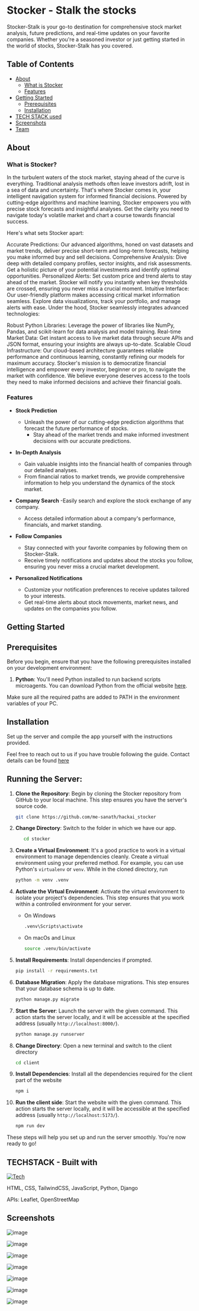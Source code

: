 # Stocker - Stalk the stocks

Stocker-Stalk is your go-to destination for comprehensive stock market analysis, future predictions, and real-time updates on your favorite companies. Whether you're a seasoned investor or just getting started in the world of stocks, Stocker-Stalk has you covered.

## Table of Contents
- [About](#about)
  - [What is Stocker](#what-is-stocker)
  - [Features](#features)
- [Getting Started](#getting-started)
  - [Prerequisites](#prerequisites)
  - [Installation](#installation)
- [TECH STACK used](#techstack---built-with)
- [Screenshots](#screenshots)
- [Team](#the-team)

## About
### What is Stocker?
 In the turbulent waters of the stock market, staying ahead of the curve is everything. Traditional analysis methods often leave investors adrift, lost in a sea of data and uncertainty. That's where Stocker comes in, your intelligent navigation system for informed financial decisions.
Powered by cutting-edge algorithms and machine learning, Stocker empowers you with precise stock forecasts and insightful analyses. Get the clarity you need to navigate today's volatile market and chart a course towards financial success.

Here's what sets Stocker apart:

Accurate Predictions: Our advanced algorithms, honed on vast datasets and market trends, deliver precise short-term and long-term forecasts, helping you make informed buy and sell decisions.
Comprehensive Analysis: Dive deep with detailed company profiles, sector insights, and risk assessments. Get a holistic picture of your potential investments and identify optimal opportunities.
Personalized Alerts: Set custom price and trend alerts to stay ahead of the market. Stocker will notify you instantly when key thresholds are crossed, ensuring you never miss a crucial moment.
Intuitive Interface: Our user-friendly platform makes accessing critical market information seamless. Explore data visualizations, track your portfolio, and manage alerts with ease.
Under the hood, Stocker seamlessly integrates advanced technologies:

Robust Python Libraries: Leverage the power of libraries like NumPy, Pandas, and scikit-learn for data analysis and model training.
Real-time Market Data: Get instant access to live market data through secure APIs and JSON format, ensuring your insights are always up-to-date.
Scalable Cloud Infrastructure: Our cloud-based architecture guarantees reliable performance and continuous learning, constantly refining our models for maximum accuracy.
Stocker's mission is to democratize financial intelligence and empower every investor, beginner or pro, to navigate the market with confidence. We believe everyone deserves access to the tools they need to make informed decisions and achieve their financial goals.

 

### Features

- **Stock Prediction**
  - Unleash the power of our cutting-edge prediction algorithms that forecast the future performance of stocks.
    - Stay ahead of the market trends and make informed investment decisions with our accurate predictions.

- **In-Depth Analysis**
   - Gain valuable insights into the financial health of companies through our detailed analyses.
   - From financial ratios to market trends, we provide comprehensive information to help you understand the dynamics of the stock market.

- **Company Search**
   -Easily search and explore the stock exchange of any company.
  - Access detailed information about a company's performance, financials, and market standing.

- **Follow Companies**
   -  Stay connected with your favorite companies by following them on Stocker-Stalk.
   -   Receive timely notifications and updates about the stocks you follow, ensuring you never miss a crucial market development.

- **Personalized Notifications**
   - Customize your notification preferences to receive updates tailored to your interests.
   - Get real-time alerts about stock movements, market news, and updates on the companies you follow.


## Getting Started
## Prerequisites

Before you begin, ensure that you have the following prerequisites installed on your development environment:

1. **Python**: You'll need Python installed to run backend scripts microagents. You can download Python from the official website [here](https://www.python.org/downloads/).

Make sure all the required paths are added to PATH in the environment variables of your PC.


## Installation

Set up the server and compile the app yourself with the instructions provided.

Feel free to reach out to us if you have trouble following the guide. Contact details can be found [here](#the-team)

## Running the Server:

1. **Clone the Repository**: Begin by cloning the Stocker repository from GitHub to your local machine. This step ensures you have the server's source code.
    ```bash
    git clone https://github.com/me-sanath/hackai_stocker
    ```

2. **Change Directory**: Switch to the folder in which we have our app.
   ```bash
      cd stocker
    ```
    
3. **Create a Virtual Environment**: It's a good practice to work in a virtual environment to manage dependencies cleanly. Create a virtual environment using your preferred method. For example, you can use Python's `virtualenv` or `venv`.
    While in the cloned directory, run
    ```bash
    python -m venv .venv
    ```
4. **Activate the Virtual Environment**: Activate the virtual environment to isolate your project's dependencies. This step ensures that you work within a controlled environment for your server.
    - On Windows
      ```bash
      .venv\Scripts\activate
      ```
    - On macOs and Linux
      ```bash
      source .venv/bin/activate
      ```
      
5. **Install Requirements**: Install dependencies if prompted.
    ```bash
    pip install -r requirements.txt
    ```
    
6. **Database Migration**: Apply the database migrations. This step ensures that your database schema is up to date.
    ```bash
    python manage.py migrate
    ```
   
7. **Start the Server**: Launch the server with the given command. This action starts the server locally, and it will be accessible at the specified address (usually `http://localhost:8000/`).

    ```bash
    python manage.py runserver
    ```
8. **Change Directory**: Open a new terminal and switch to the client directory

     ```bash
     cd client
     ```
9. **Install Dependencies**: Install all the dependencies required for the client part of the website

    ```bash
    npm i
    ```
10. **Run the client side**: Start the website with the given command. This action starts the server locally, and it will be accessible at the specified address (usually `http://localhost:5173/`).

    ```bash
    npm run dev
    ```
    


These steps will help you set up and run the server smoothly. You're now ready to go!




## TECHSTACK - Built with

[![Tech](https://skillicons.dev/icons?i=html,css,tailwind,js,python,django)](https://skillicons.dev)

HTML, CSS, TailwindCSS, JavaScript, Python, Django

APIs: Leaflet, OpenStreetMap


## Screenshots

![image](https://github.com/me-sanath/hackai_stocker/assets/119714743/bc280d47-894f-47be-a174-356ac32f85dc)

![image]("https://github.com/me-sanath/hackai_stocker/assets/144726232/46594c79-b667-41ec-a808-9ee221c66788")

![image]("https://github.com/me-sanath/hackai_stocker/assets/119714743/39a98f08-e0e4-4c53-a5e5-fdafa13e4396")

![image]("https://github.com/me-sanath/hackai_stocker/assets/144726232/9f8dd6ec-24f1-4be7-bf94-ddf7b0531b90")

![image]("https://github.com/me-sanath/hackai_stocker/assets/144726232/0f366953-7c52-4a2e-9f8a-9ef3c468362d")

![image]("https://github.com/me-sanath/hackai_stocker/assets/144726232/2c0039ca-cdc0-4d7c-8ad9-2039ebd8eafe")

![image]("https://github.com/me-sanath/hackai_stocker/assets/144726232/2c0039ca-cdc0-4d7c-8ad9-2039ebd8eafe")
